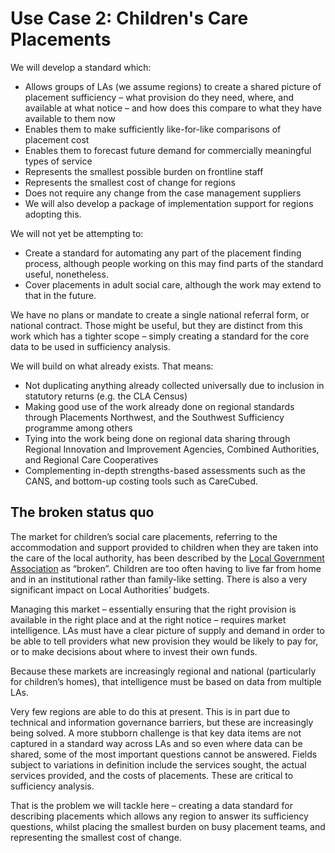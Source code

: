 # Use Case 2: Children's Care Placements

We will develop a standard which: 
- Allows groups of LAs (we assume regions) to create a shared picture of placement sufficiency – what provision do they need, where, and available at what notice – and how does this compare to what they have available to them now 
- Enables them to make sufficiently like-for-like comparisons of placement cost 
- Enables them to forecast future demand for commercially meaningful types of service 
- Represents the smallest possible burden on frontline staff 
- Represents the smallest cost of change for regions 
- Does not require any change from the case management suppliers 
- We will also develop a package of implementation support for regions adopting this.  

We will not yet be attempting to:
- Create a standard for automating any part of the placement finding process, although people working on this may find parts of the standard useful, nonetheless. 
- Cover placements in adult social care, although the work may extend to that in the future. 

We have no plans or mandate to create a single national referral form, or national contract. Those might be useful, but they are distinct from this work which has a tighter scope – simply creating a standard for the core data to be used in sufficiency analysis. 

We will build on what already exists. That means:
- Not duplicating anything already collected universally due to inclusion in statutory returns (e.g. the CLA Census) 
- Making good use of the work already done on regional standards through Placements Northwest, and the Southwest Sufficiency programme among others 
- Tying into the work being done on regional data sharing through Regional Innovation and Improvement Agencies, Combined Authorities, and Regional Care Cooperatives 
- Complementing in-depth strengths-based assessments such as the CANS, and bottom-up costing tools such as CareCubed. 

## The broken status quo
The market for children’s social care placements, referring to the accommodation and support provided to children when they are taken into the care of the local authority, has been described by the [Local Government Association](https:/www.local.gov.uk/about/news/childrens-social-care-placements-costing-ps10000-plus-rise-sharply-five-years-new-lga) as “broken”. Children are too often having to live far from home and in an institutional rather than family-like setting. There is also a very significant impact on Local Authorities’ budgets. 

Managing this market – essentially ensuring that the right provision is available in the right place and at the right notice – requires market intelligence. LAs must have a clear picture of supply and demand in order to be able to tell providers what new provision they would be likely to pay for, or to make decisions about where to invest their own funds. 

Because these markets are increasingly regional and national (particularly for children’s homes), that intelligence must be based on data from multiple LAs. 

Very few regions are able to do this at present. This is in part due to technical and information governance barriers, but these are increasingly being solved. A more stubborn challenge is that key data items are not captured in a standard way across LAs and so even where data can be shared, some of the most important questions cannot be answered. Fields subject to variations in definition include the services sought, the actual services provided, and the costs of placements. These are critical to sufficiency analysis. 

That is the problem we will tackle here – creating a data standard for describing placements which allows any region to answer its sufficiency questions, whilst placing the smallest burden on busy placement teams, and representing the smallest cost of change. 